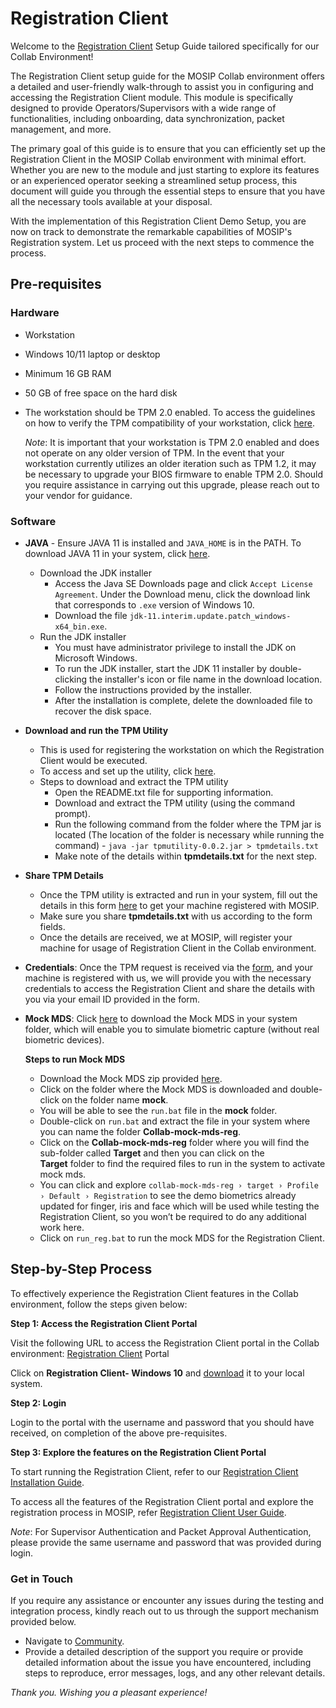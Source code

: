 # Registration Client

Welcome to the [Registration Client](https://docs.mosip.io/1.2.0/modules/registration-client) Setup Guide tailored specifically for our Collab Environment!

The Registration Client setup guide for the MOSIP Collab environment offers a detailed and user-friendly walk-through to assist you in configuring and accessing the Registration Client module. This module is specifically designed to provide Operators/Supervisors with a wide range of functionalities, including onboarding, data synchronization, packet management, and more.

The primary goal of this guide is to ensure that you can efficiently set up the Registration Client in the MOSIP Collab environment with minimal effort. Whether you are new to the module and just starting to explore its features or an experienced operator seeking a streamlined setup process, this document will guide you through the essential steps to ensure that you have all the necessary tools available at your disposal.

With the implementation of this Registration Client Demo Setup, you are now on track to demonstrate the remarkable capabilities of MOSIP's Registration system. Let us proceed with the next steps to commence the process.

## Pre-requisites

### Hardware

* Workstation
* Windows 10/11 laptop or desktop
* Minimum 16 GB RAM
* 50 GB of free space on the hard disk
*   The workstation should be TPM 2.0 enabled. To access the guidelines on how to verify the TPM compatibility of your workstation, click [here](https://www.howtogeek.com/287737/how-to-check-if-your-computer-has-a-trusted-platform-module-tpm-chip/).

    _Note_: It is important that your workstation is TPM 2.0 enabled and does not operate on any older version of TPM. In the event that your workstation currently utilizes an older iteration such as TPM 1.2, it may be necessary to upgrade your BIOS firmware to enable TPM 2.0. Should you require assistance in carrying out this upgrade, please reach out to your vendor for guidance.

### Software

* **JAVA** - Ensure JAVA 11 is installed and `JAVA_HOME` is in the PATH. To download JAVA 11 in your system, click [here](https://www.oracle.com/in/java/technologies/javase/jdk11-archive-downloads.html).
  * Download the JDK installer
    * Access the Java SE Downloads page and click `Accept License Agreement`. Under the Download menu, click the download link that corresponds to  `.exe`  version of Windows 10.
    * Download the file `jdk-11.interim.update.patch_windows-x64_bin.exe`.
  * Run the JDK installer
    * You must have administrator privilege to install the JDK on Microsoft Windows.
    * To run the JDK installer, start the JDK 11 installer by double-clicking the installer's icon or file name in the download location.
    * Follow the instructions provided by the installer.
    * After the installation is complete, delete the downloaded file to recover the disk space.
* **Download and run the TPM Utility**
  * This is used for registering the workstation on which the Registration Client would be executed.
  * To access and set up the utility, click [here](https://drive.google.com/file/d/1pY4388ER4KKBonyPCZni-VMoDYAV2bRj/view?usp=sharing).
  * Steps to download and extract the TPM utility
    * Open the README.txt file for supporting information.
    * Download and extract the TPM utility (using the command prompt).
    * Run the following command from the folder where the TPM jar is located (The location of the folder is necessary while running the command) - `java -jar tpmutility-0.0.2.jar > tpmdetails.txt`
    * Make note of the details within **tpmdetails.txt** for the next step.
* **Share TPM Details**
  * Once the TPM utility is extracted and run in your system, fill out the details in this form [here](https://docs.google.com/forms/d/e/1FAIpQLSfqx6K8uZI-AxakNJiJLj4Vh5lSr7Lb1rqZaX\_05MoyR2aXsQ/viewform?fbzx=-6425171175964917239) to get your machine registered with MOSIP.
  * Make sure you share **tpmdetails.txt** with us according to the form fields.
  * Once the details are received, we at MOSIP, will register your machine for usage of Registration Client in the Collab environment.
* **Credentials**: Once the TPM request is received via the [form](https://docs.google.com/forms/d/e/1FAIpQLSfqx6K8uZI-AxakNJiJLj4Vh5lSr7Lb1rqZaX\_05MoyR2aXsQ/viewform?fbzx=-6425171175964917239), and your machine is registered with us, we will provide you with the necessary credentials to access the Registration Client and share the details with you via your email ID provided in the form.
*   **Mock MDS**: Click [here](https://drive.google.com/drive/folders/14q7E5pZtfj0eimF3JGzlVfU4eV-MRPCQ) to download the Mock MDS in your system folder, which will enable you to simulate biometric capture (without real biometric devices).

    **Steps to run Mock MDS**

    * Download the Mock MDS zip provided [here](https://drive.google.com/drive/folders/14q7E5pZtfj0eimF3JGzlVfU4eV-MRPCQ).
    * Click on the folder where the Mock MDS is downloaded and double-click on the folder name **mock**.
    * You will be able to see the `run.bat` file in the **mock** folder.
    * Double-click on `run.bat` and extract the file in your system where you can name the folder **Collab-mock-mds-reg**.
    * Click on the **Collab-mock-mds-reg** folder where you will find the sub-folder called **Target** and then you can click on the\
      **Target** folder to find the required files to run in the system to activate mock mds.
    * You can click and explore `collab-mock-mds-reg › target › Profile › Default › Registration` to see the demo biometrics already updated for finger, iris and face which will be used while testing the Registration Client, so you won’t be required to do any additional work here.
    * Click on `run_reg.bat` to run the mock MDS for the Registration Client.

## Step-by-Step Process

To effectively experience the Registration Client features in the Collab environment, follow the steps given below:

**Step 1: Access the Registration Client Portal**

Visit the following URL to access the Registration Client portal in the Collab environment: [Registration Client](https://regclient.collab.mosip.net/) Portal

Click on **Registration Client- Windows 10** and [download](https://regclient-api.collab.mosip.net/registration-client/1.2.0.1-B1/reg-client.zip) it to your local system.

**Step 2: Login**

Login to the portal with the username and password that you should have received, on completion of the above pre-requisites.

**Step 3: Explore the features on the Registration Client Portal**

To start running the Registration Client, refer to our [Registration Client Installation Guide](https://docs.mosip.io/1.2.0/modules/registration-client/registration-client-installation-guide).

To access all the features of the Registration Client portal and explore the registration process in MOSIP, refer [Registration Client User Guide](https://docs.mosip.io/1.2.0/modules/registration-client/registration-client-user-guide).

_Note_: For Supervisor Authentication and Packet Approval Authentication, please provide the same username and password that was provided during login.

### Get in Touch

If you require any assistance or encounter any issues during the testing and integration process, kindly reach out to us through the support mechanism provided below.

* Navigate to [Community](https://community.mosip.io/).
* Provide a detailed description of the support you require or provide detailed information about the issue you have encountered, including steps to reproduce, error messages, logs, and any other relevant details.

_Thank you. Wishing you a pleasant experience!_
